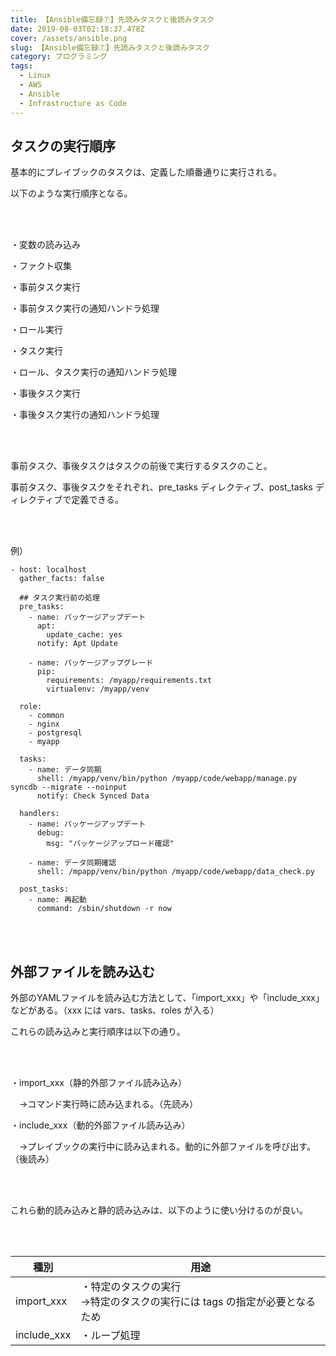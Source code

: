 ```yaml
---
title: 【Ansible備忘録⑦】先読みタスクと後読みタスク
date: 2019-08-03T02:18:37.478Z
cover: /assets/ansible.png
slug: 【Ansible備忘録⑦】先読みタスクと後読みタスク
category: プログラミング
tags:
  - Linux
  - AWS
  - Ansible
  - Infrastructure as Code
---
```

## タスクの実行順序

基本的にプレイブックのタスクは、定義した順番通りに実行される。

以下のような実行順序となる。

<br><br>

・変数の読み込み

・ファクト収集

・事前タスク実行

・事前タスク実行の通知ハンドラ処理

・ロール実行

・タスク実行

・ロール、タスク実行の通知ハンドラ処理

・事後タスク実行

・事後タスク実行の通知ハンドラ処理

<br><br>

事前タスク、事後タスクはタスクの前後で実行するタスクのこと。

事前タスク、事後タスクをそれぞれ、pre_tasks ディレクティブ、post_tasks ディレクティブで定義できる。

<br><br>

例）

```
- host: localhost
  gather_facts: false
  
  ## タスク実行前の処理
  pre_tasks:
    - name: パッケージアップデート
      apt:
        update_cache: yes
      notify: Apt Update
    
    - name: パッケージアップグレード
      pip:
        requirements: /myapp/requirements.txt
        virtualenv: /myapp/venv

  role:
    - common
    - nginx
    - postgresql
    - myapp
  
  tasks:
    - name: データ同期
      shell: /myapp/venv/bin/python /myapp/code/webapp/manage.py syncdb --migrate --noinput
      notify: Check Synced Data
  
  handlers:
    - name: パッケージアップデート
      debug:
        msg: "パッケージアップロード確認"
      
    - name: データ同期確認
      shell: /mpapp/venv/bin/python /myapp/code/webapp/data_check.py
  
  post_tasks:
    - name: 再起動
      command: /sbin/shutdown -r now
```

<br><br>

## 外部ファイルを読み込む

外部のYAMLファイルを読み込む方法として、「import_xxx」や「include_xxx」などがある。（xxx には vars、tasks、roles が入る）

これらの読み込みと実行順序は以下の通り。

<br><br>

・import_xxx（静的外部ファイル読み込み）

　→コマンド実行時に読み込まれる。（先読み）

・include_xxx（動的外部ファイル読み込み）

　→プレイブックの実行中に読み込まれる。動的に外部ファイルを呼び出す。（後読み）

<br><br>

これら動的読み込みと静的読み込みは、以下のように使い分けるのが良い。

<br><br>

| 種別        | 用途                                                         |
| ----------- | ------------------------------------------------------------ |
| import_xxx  | ・特定のタスクの実行<br />    →特定のタスクの実行には tags の指定が必要となるため |
| include_xxx | ・ループ処理                                                 |

